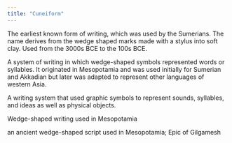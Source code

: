 ```yaml
---
title: "Cuneiform"
---
```

The earliest known form of writing, which was used by the Sumerians. The name derives from the wedge shaped marks made with a stylus into soft clay. Used from the 3000s BCE to the 100s BCE.

A system of writing in which wedge-shaped symbols represented words or syllables. It originated in Mesopotamia and was used initially for Sumerian and Akkadian but later was adapted to represent other languages of western Asia.

A writing system that used graphic symbols to represent sounds, syllables, and ideas as well as physical objects.

Wedge-shaped writing used in Mesopotamia

an ancient wedge-shaped script used in Mesopotamia; Epic of Gilgamesh

